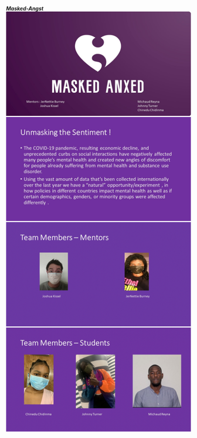 ***Masked-Angst***
![alt text](Slide1.JPG)
![alt text](Slide2.JPG)
![alt text](Slide3.JPG)
![alt text](Slide4.JPG)


